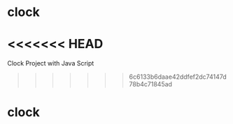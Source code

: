 # clock
<<<<<<< HEAD
=======
Clock Project with Java Script
>>>>>>> 6c6133b6daae42ddfef2dc74147d78b4c71845ad
# clock
